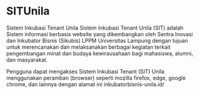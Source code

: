 # SITUnila
Sistem Inkubasi Tenant Unila
Sistem Inkubasi Tenant Unila (SIT) adalah Sistem informasi berbasis website yang dikembangkan oleh Sentra Inovasi dan Inkubator Bisnis (Sikubis) LPPM Universitas Lampung
dengan tujuan untuk merencanakan dan melaksanakan berbagai kegiatan terkait pengembangan minat dan budaya kewirausahaan bagi mahasiswa, alumni, dan masyarakat.

Pengguna dapat mengakses Sistem Inkubasi Tenant (SIT) Unila menggunakan peramban (browser) seperti mozilla firefox, edge, google chrome, 
dan lainnya dengan alamat ini inkubatorbisnis-unila.id/
